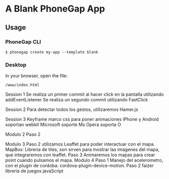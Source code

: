 # A Blank PhoneGap App

## Usage

### PhoneGap CLI

    $ phonegap create my-app --template blank

### Desktop

In your browser, open the file:

    /www/index.html
Session 1
   Se realiza un primer commit al hacer click en la pantalla utilizando addEventListener
   Se realiza un segundo commit utilizando FastClick

Session 2
  Para detectar todos los gestos, utilizaremos Hamer.js

Session 3
    Keyframe marco css para poner animaciones
    IPhone y Android soportan webkit
    Microsoft soporte Ms
    Opera soporta O

Modulo 2
    Paso 2

Modulo 3
    Paso 2 utilizamos Leaffet para poder interactuar con el mapa.
        MapBox: Libreria de tiles, son sirven para mostrar las imagenes del mapa, que integraremos con leaffet.
    Paso 3 Animaremos los mapas para crear point cuando pulsamos el mapa.
Modulo 4
    Paso 1 Manejo del acelerometro, con el plugin de cordoba: cordova-plugin-device-motion.
    Paso 2 faizer libreria de juegos javaScript